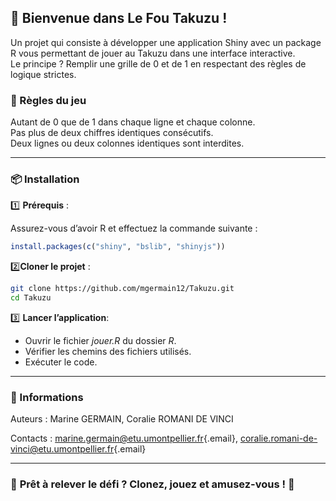 ## 🎲 **Bienvenue dans Le Fou Takuzu !**

Un projet qui consiste à développer une application Shiny avec un package R vous permettant de jouer au Takuzu dans une interface interactive.\
Le principe ? Remplir une grille de 0 et de 1 en respectant des règles de logique strictes.

### 📜 Règles du jeu

Autant de 0 que de 1 dans chaque ligne et chaque colonne.\
Pas plus de deux chiffres identiques consécutifs.\
Deux lignes ou deux colonnes identiques sont interdites.

------------------------------------------------------------------------

### 📦 Installation

1️⃣ **Prérequis** :

Assurez-vous d’avoir R et effectuez la commande suivante :

``` r
install.packages(c("shiny", "bslib", "shinyjs"))
```

2️⃣**Cloner le projet** :

``` sh
git clone https://github.com/mgermain12/Takuzu.git
cd Takuzu
```

3️⃣ **Lancer l’application**:

-   Ouvrir le fichier *jouer.R* du dossier *R*.
-   Vérifier les chemins des fichiers utilisés.
-   Exécuter le code.

------------------------------------------------------------------------

### 📝 Informations

Auteurs : Marine GERMAIN, Coralie ROMANI DE VINCI

Contacts : [marine.germain\@etu.umontpellier.fr](mailto:marine.germain@etu.umontpellier.fr){.email}, [coralie.romani-de-vinci\@etu.umontpellier.fr](mailto:coralie.romani-de-vinci@etu.umontpellier.fr){.email}

------------------------------------------------------------------------

### 🚀 **Prêt à relever le défi ? Clonez, jouez et amusez-vous !** 🎉
